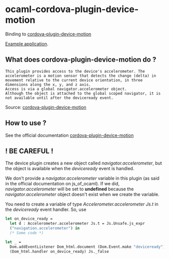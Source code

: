 # ocaml-cordova-plugin-device-motion

Binding to
[cordova-plugin-device-motion](https://github.com/apache/cordova-plugin-device-motion)

[Example
application](https://github.com/dannywillems/ocaml-cordova-plugin-device-motion-example).

## What does cordova-plugin-device-motion do ?

```
This plugin provides access to the device's accelerometer. The accelerometer is a motion sensor that detects the change (delta) in movement relative to the current device orientation, in three dimensions along the x, y, and z axis.
Access is via a global navigator.accelerometer object.
Although the object is attached to the global scoped navigator, it is not available until after the deviceready event.
```

Source: [cordova-plugin-device-motion](https://github.com/apache/cordova-plugin-device-motion)

## How to use ?

See the official documentation
[cordova-plugin-device-motion](https://github.com/apache/cordova-plugin-device-motion)

## ! BE CAREFUL !

The device plugin creates a new object called *navigator.accelerometer*, but the object is
available when the *deviceready* event is handled.

We don't provide a *navigator.accelerometer* variable in this plugin (as said in the official
documentation on js_of_ocaml). If we did, *navigator.accelerometer* will be set to **undefined**
because the *navigator.accelerometer* object doesn't exist when we create the variable.

You need to create a variable of type *Accelerometer.accelerometer Js.t* in the *deviceready*
event handler.
So, use

```OCaml
let on_device_ready =
  let d : Accelerometer.accelerometer Js.t = Js.Unsafe.js_expr
  ("navigation.accelerometer") in
  (* Some code *)

let _ =
  Dom.addEventListener Dom_html.document (Dom.Event.make "deviceready")
  (Dom_html.handler on_device_ready) Js._false
```

